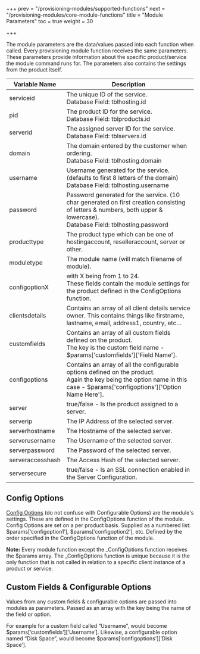 +++
prev = "/provisioning-modules/supported-functions"
next = "/provisioning-modules/core-module-functions"
title = "Module Parameters"
toc = true
weight = 30

+++

The module parameters are the data/values passed into each function when called.
Every provisioning module function receives the same parameters.
These parameters provide information about the specific product/service the module command runs for.
The parameters also contains the settings from the product itself.

| Variable Name | Description |
|---|---|
| serviceid | The unique ID of the service.<br />Database Field: tblhosting.id
| pid | The product ID for the service.<br />Database Field: tblproducts.id |
| serverid | The assigned server ID for the service.<br />Database Field: tblservers.id |
| domain | The domain entered by the customer when ordering.<br />Database Field: tblhosting.domain |
| username | Username generated for the service. (defaults to first 8 letters of the domain)<br />Database Field: tblhosting.username |
| password | Password generated for the service. (10 char generated on first creation consisting of letters & numbers, both upper & lowercase).  <br />Database Field: tblhosting.password |
| producttype | The product type which can be one of hostingaccount, reselleraccount, server or other. |
| moduletype | The module name (will match filename of module). |
| configoptionX | with X being from 1 to 24. <br />These fields contain the module settings for the product defined in the ConfigOptions function. |
| clientsdetails | Contains an array of all client details service owner. This contains things like firstname, lastname, email, address1, country, etc… |
| customfields | Contains an array of all custom fields defined on the product.  <br />The key is the custom field name - $params\['customfields']\['Field Name']. |
| configoptions | Contains an array of all the configurable options defined on the product.  <br />Again the key being the option name in this case - $params\['configoptions']\['Option Name Here']. |
| server | true/false - Is the product assigned to a server. |
| serverip | The IP Address of the selected server. |
| serverhostname | The Hostname of the selected server. |
| serverusername | The Username of the selected server. |
| serverpassword | The Password of the selected server. |
| serveraccesshash | The Access Hash of the selected server. |
| serversecure | true/false - Is an SSL connection enabled in the Server Configuration. |

## Config Options <a id="config-options"></a>

[Config Options][product-config-options] (do not confuse with Configurable Options) are the module's settings.
These are defined in the ConfigOptions function of the module.
Config Options are set on a per product basis.
Supplied as a numbered list: $params\[‘configoption1’], $params\[‘configoption2’], etc.
Defined by the order specified in the ConfigOptions function of the module.

**Note:** Every module function except the \_ConfigOptions function receives the $params array. The \_ConfigOptions function is unique because it is the only function that is not called in relation to a specific client instance of a product or service.

## Custom Fields & Configurable Options <a id="custom-fields-configurable-options"></a>

Values from any custom fields & configurable options are passed into modules as parameters.
Passed as an array with the key being the name of the field or option.

For example for a custom field called “Username”, would become $params\[‘customfields’]\[‘Username’].
Likewise, a configurable option named “Disk Space”, would become $params\[‘configoptions’]\[‘Disk Space’].


[product-config-options]: /provisioning-modules/getting-started#product-configuration-options "Product Configuration Options"
